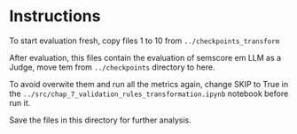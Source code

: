# Instructions

To start evaluation fresh, copy files 1 to 10 from `../checkpoints_transform`

After evaluation, this files contain the evaluation of semscore em LLM as a Judge, move tem from `../checkpoints` directory to here.

To avoid overwite them and run all the metrics again, change SKIP to True in the `../src/chap_7_validation_rules_transformation.ipynb` notebook before run it.

Save the files in this directory for further analysis.